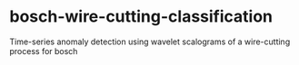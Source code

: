 # bosch-wire-cutting-classification
Time-series anomaly detection using wavelet scalograms of a wire-cutting process for bosch
